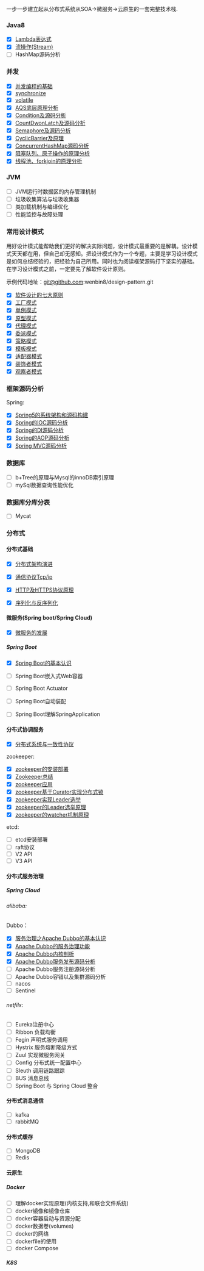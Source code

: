 一步一步建立起从分布式系统从SOA->微服务->云原生的一套完整技术栈.

### Java8

- [x] [Lambda表达式](https://github.com/wenbin8/doc/blob/master/java8/java8的流(Stream)操作.md)
- [x] [流操作(Stream)](https://github.com/wenbin8/doc/blob/master/java8/java8的流(Stream)操作.md)
- [ ] HashMap源码分析

### 并发

- [x] [并发编程的基础](https://github.com/wenbin8/doc/blob/master/并发/01-并发编程的基础.md)
- [x] [synchronize](https://github.com/wenbin8/doc/blob/master/并发/02-synchronized.md)
- [x] [volatile](https://github.com/wenbin8/doc/blob/master/并发/03-volatile.md)
- [x] [AQS底层原理分析](https://github.com/wenbin8/doc/blob/master/并发/04-AQS底层原理分析.md)
- [x] [Condition及源码分析](https://github.com/wenbin8/doc/blob/master/并发/05-Condition及源码分析.md)
- [x] [CountDwonLatch及源码分析](https://github.com/wenbin8/doc/blob/master/并发/06-CountDwonLatch及源码分析.md)
- [x] [Semaphore及源码分析](https://github.com/wenbin8/doc/blob/master/并发/07-Semaphore及源码分析.md)
- [x] [CyclicBarrier及原理](https://github.com/wenbin8/doc/blob/master/并发/08-CyclicBarrier及原理.md)
- [x] [ConcurrentHashMap源码分析](https://github.com/wenbin8/doc/blob/master/并发/09-ConcurrentHashMap源码分析.md)
- [x] [阻塞队列、原子操作的原理分析](https://github.com/wenbin8/doc/blob/master/并发/10-阻塞队列、原子操作的原理分析.md)
- [x] [线程池、forkjoin的原理分析](https://github.com/wenbin8/doc/blob/master/并发/11-线程池、forkjoin的原理分析.md)

### JVM

- [ ] JVM运行时数据区的内存管理机制
- [ ] 垃圾收集算法与垃圾收集器
- [ ] 类加载机制与编译优化
- [ ] 性能监控与故障处理

### 常用设计模式

​	用好设计模式能帮助我们更好的解决实际问题，设计模式最重要的是解耦。设计模式天天都在用，但自己却无感知。把设计模式作为一个专题，主要是学习设计模式是如何总结经验的，把经验为自己所用。同时也为阅读框架源码打下坚实的基础。在学习设计模式之前，一定要先了解软件设计原则。

示例代码地址：git@github.com:wenbin8/design-pattern.git

- [x] [软件设计的七大原则](https://github.com/wenbin8/doc/blob/master/设计模式/01-软件设计的七大原则.md)
- [x] [工厂模式](https://github.com/wenbin8/doc/blob/master/设计模式/02-工厂模式.md)
- [x] [单例模式](https://github.com/wenbin8/doc/blob/master/设计模式/03-单例模式.md)
- [x] [原型模式](https://github.com/wenbin8/doc/blob/master/设计模式/04-原型模式.md)
- [x] [代理模式](https://github.com/wenbin8/doc/blob/master/设计模式/05-代理模式.md)
- [x] [委派模式](https://github.com/wenbin8/doc/blob/master/设计模式/06-委派模式.md)
- [x] [策略模式](https://github.com/wenbin8/doc/blob/master/设计模式/07-策略模式.md)
- [x] [模板模式](https://github.com/wenbin8/doc/blob/master/设计模式/08-模板模式.md)
- [x] [适配器模式](https://github.com/wenbin8/doc/blob/master/设计模式/09-适配器模式.md)
- [x] [装饰者模式](https://github.com/wenbin8/doc/blob/master/设计模式/10-装饰者模式.md)
- [x] [观察者模式](https://github.com/wenbin8/doc/blob/master/设计模式/11-观察者模式.md)

### 框架源码分析

Spring:

- [x] [Spring5的系统架构和源码构建](https://github.com/wenbin8/doc/blob/master/Spring/01-Spring核心概念与系统架构.md)
- [x] [Spring的IOC源码分析](https://github.com/wenbin8/doc/blob/master/Spring/02-Spring-IOC源码分析.md)
- [x] [Spring的DI源码分析](https://github.com/wenbin8/doc/blob/master/Spring/03-Spring-DI源码分析.md)
- [x] [Spring的AOP源码分析](https://github.com/wenbin8/doc/blob/master/Spring/04-Spring-AOP源码分析.md)
- [x] [Spring MVC源码分析](https://github.com/wenbin8/doc/blob/master/Spring/05-Spring-MVC源码分析.md)

### 数据库

- [ ] b+Tree的原理与Mysql的innoDB索引原理
- [ ] mySql数据查询性能优化

### 数据库分库分表

- [ ] Mycat

### 分布式

#### 分布式基础

- [x] [分布式架构演进](https://github.com/wenbin8/doc/blob/master/分布式/分布式基础/01-分布式架构演进.md)
- [x] [通信协议Tcp/ip](https://github.com/wenbin8/doc/blob/master/分布式/分布式基础/02-通信协议总结-TCPIP.md)
- [x] [HTTP及HTTPS协议原理](https://github.com/wenbin8/doc/blob/master/分布式/分布式基础/03-HTTP及HTTPS协议原理.md)
- [x] [序列化与反序列化](https://github.com/wenbin8/doc/blob/master/分布式/分布式基础/04-序列化和反序列化.md)



#### 微服务(Spring boot/Spring Cloud)

- [x] [微服务的发展](https://github.com/wenbin8/doc/blob/master/微服务/微服务的发展.md)

##### Spring Boot

- [x] [Spring Boot的基本认识](https://github.com/wenbin8/doc/blob/master/微服务/SpringBoot/01-Spring%20Boot的基本认识.md)
- [ ] Spring Boot嵌入式Web容器
- [ ] Spring Boot Actuator
- [ ] Spring Boot自动装配
- [ ] Spring Boot理解SpringApplication



#### 分布式协调服务

- [x] [分布式系统与一致性协议](https://github.com/wenbin8/doc/blob/master/分布式/分布式协调服务/分布式系统与一致性协议.md)

zookeeper:

- [x] [zookeeper的安装部署](https://github.com/wenbin8/doc/blob/master/分布式/分布式协调服务/zookeeper/01-zookeeper的安装部署.md)
- [x] [Zookeeper总结](https://github.com/wenbin8/doc/blob/master/分布式/分布式协调服务/zookeeper/02-zookeeper总结.md)
- [x] [zookeeper应用](https://github.com/wenbin8/doc/blob/master/分布式/分布式协调服务/zookeeper/03-zookeeper应用.md)
- [x] [zookeeper基于Curator实现分布式锁](https://github.com/wenbin8/doc/blob/master/分布式/分布式协调服务/zookeeper/04-zookeeper基于Curator实现分布式锁.md)
- [x] [zookeeper实现Leader选举](https://github.com/wenbin8/doc/blob/master/分布式/分布式协调服务/zookeeper/05-zookeeper实现Leader选举.md)
- [x] [zookeeper的Leader选举原理](https://github.com/wenbin8/doc/blob/master/分布式/分布式协调服务/zookeeper/06-zookeeper的Leader选举原理.md)
- [x] [zookeeper的watcher机制原理](https://github.com/wenbin8/doc/blob/master/分布式/分布式协调服务/zookeeper/07-zookeeper的watcher机制原理.md)

etcd:
- [ ] etcd安装部署
- [ ] raft协议
- [ ] V2 API
- [ ] V3 API

#### 分布式服务治理

##### Spring Cloud

###### alibaba:

Dubbo：

- [x] [服务治理之Apache Dubbo的基本认识](https://github.com/wenbin8/doc/blob/master/分布式/服务治理/dubbo/01-服务治理之Apache%20Dubbo的基本认识.md)
- [x] [Apache Dubbo的服务治理功能](https://github.com/wenbin8/doc/blob/master/分布式/服务治理/dubbo/02-Apache%20Dubbo的服务治理功能.md)
- [x] [Apache Dubbo内核剖析](https://github.com/wenbin8/doc/blob/master/分布式/服务治理/dubbo/03-Apache%20Dubbo内核剖析.md)
- [x] [Apache Dubbo服务发布源码分析](https://github.com/wenbin8/doc/blob/master/分布式/服务治理/dubbo/04-Apache%20Dubbo服务发布源码分析.md)
- [ ] Apache Dubbo服务注册源码分析
- [ ] Apache Dubbo容错以及集群源码分析
- [ ] nacos
- [ ] Sentinel

###### netfilx:

- [ ] Eureka注册中心
- [ ] Ribbon 负载均衡
- [ ] Fegin 声明式服务调用
- [ ] Hystrix 服务熔断降级方式
- [ ] Zuul 实现微服务网关
- [ ] Config 分布式统一配置中心
- [ ] Sleuth 调用链路跟踪
- [ ] BUS 消息总线
- [ ] Spring Boot 与 Spring Cloud 整合

#### 分布式消息通信

- [ ] kafka
- [ ] rabbitMQ

#### 分布式缓存

- [ ] MongoDB
- [ ] Redis

#### 云原生

##### Docker

- [ ] 理解docker实现原理(内核支持,和联合文件系统)
- [ ] docker镜像和镜像仓库
- [ ] docker容器启动与资源分配
- [ ] docker数据卷(volumes)
- [ ] docker的网络
- [ ] dockerfile的使用
- [ ] docker Compose 

##### K8S

